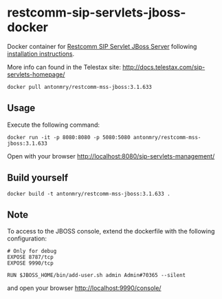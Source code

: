 # restcomm-sip-servlets-jboss-docker

Docker container for [Restcomm SIP Servlet JBoss Server](https://github.com/RestComm/sip-servlets) following 
[installation instructions](http://telestax.com/mobicents-sip-servlets-sip-programming-in-java-tutorial/).

More info can found in the Telestax site: http://docs.telestax.com/sip-servlets-homepage/

```
docker pull antonmry/restcomm-mss-jboss:3.1.633
```

## Usage

Execute the following command:

```
docker run -it -p 8080:8080 -p 5080:5080 antonmry/restcomm-mss-jboss:3.1.633
```

Open with your browser [http://localhost:8080/sip-servlets-management/](http://localhost:8080/sip-servlets-management/)

## Build yourself

```
docker build -t antonmry/restcomm-mss-jboss:3.1.633 .
```

## Note

To access to the JBOSS console, extend the dockerfile with the following configuration:
 
```
# Only for debug
EXPOSE 8787/tcp
EXPOSE 9990/tcp

RUN $JBOSS_HOME/bin/add-user.sh admin Admin#70365 --silent
```

and open your browser [http://localhost:9990/console/](http://localhost:9990/console/)
